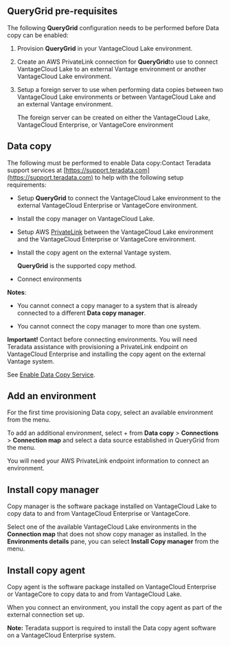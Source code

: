 ## QueryGrid pre-requisites


The following **QueryGrid** configuration needs to be performed before Data copy can be enabled:

1.  Provision **QueryGrid** in your VantageCloud Lake environment.


1.  Create an AWS PrivateLink connection for **QueryGrid**to use to connect VantageCloud Lake to an external Vantage environment or another VantageCloud Lake environment.


1.  Setup a foreign server to use when performing data copies between two VantageCloud Lake environments or between VantageCloud Lake and an external Vantage environment.

    The foreign server can be created on either the VantageCloud Lake, VantageCloud Enterprise, or VantageCore environment


## Data copy


The following must be performed to enable Data copy:Contact Teradata support services at [https://support.teradata.com](https://support.teradata.com) to help with the following setup requirements:

-   Setup **QueryGrid** to connect the VantageCloud Lake environment to the external VantageCloud Enterprise or VantageCore environment.


-   Install the copy manager on VantageCloud Lake.


-   Setup AWS [PrivateLink](dvp1707442265467.md) between the VantageCloud Lake environment and the VantageCloud Enterprise or VantageCore environment.


-   Install the copy agent on the external Vantage system.

    **QueryGrid** is the supported copy method.


-   Connect environments


**Notes**:

-   You cannot connect a copy manager to a system that is already connected to a different **Data copy manager**.


-   You cannot connect the copy manager to more than one system.


**Important!** Contact before connecting environments. You will need Teradata assistance with provisioning a PrivateLink endpoint on VantageCloud Enterprise and installing the copy agent on the external Vantage system.

See [Enable Data Copy Service](https://docs.teradata.com/access/sources/dita/topic?dita:topicPath=zmv1694773546514.dita&utm_source=console&utm_medium=iph).

## Add an environment


For the first time provisioning Data copy, select an available environment from the menu.

To add an additional environment, select + from **Data copy** > **Connections** > **Connection map** and select a data source established in QueryGrid from the menu.

You will need your AWS PrivateLink endpoint information to connect an environment.

## Install copy manager


Copy manager is the software package installed on VantageCloud Lake to copy data to and from VantageCloud Enterprise or VantageCore.

Select one of the available VantageCloud Lake environments in the **Connection map** that does not show copy manager as installed. In the **Environments details** pane, you can select **Install Copy manager** from the menu.

## Install copy agent


Copy agent is the software package installed on VantageCloud Enterprise or VantageCore to copy data to and from VantageCloud Lake.

When you connect an environment, you install the copy agent as part of the external connection set up.

**Note:** Teradata support is required to install the Data copy agent software on a VantageCloud Enterprise system.


